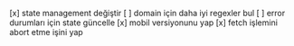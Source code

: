 [x] state management değiştir
[ ] domain için daha iyi regexler bul
[ ] error durumları için state güncelle
[x] mobil versiyonunu yap
[x] fetch işlemini abort etme işini yap
